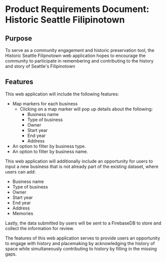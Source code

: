 # Product Requirements Document: Historic Seattle Filipinotown

## Purpose

To serve as a community engagement and historic preservation tool, the Historic Seattle Filipnotown web application hopes to encourage the community to participate in remembering and contributing to the history and story of Seattle's Filipinotown

## Features

This web application will include the following features:
* Map markers for each business
  * Clicking on a map marker will pop up details about the following:
    * Business name
    * Type of business
    * Owner
    * Start year
    * End year
    * Address
* An option to filter by business type.
* An option to filter by  business name.

 This web application will additionally include an opportunity for users to input a new business that is not already part of the existing dataset, where users can add:
* Business name
* Type of business
* Owner
* Start year
* End year
* Address
* Memories

Lastly, the data submitted by users will be sent to a FirebaseDB to store and collect the information for review.

The features of this web application serves to provide users an opportunity to engage with history and placemaking by acknowledging the history of space while simultaneously contributing to history by filling in the missing gaps.